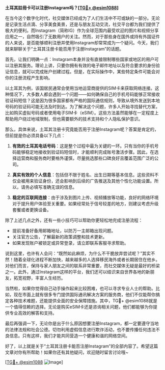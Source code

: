 **土耳其註冊卡可以注册Instagram吗？[[TG💪+ @esim1088](https://t.me/s/esim1088)]**

在当今这个数字化时代，社交媒体已经成为了人们生活中不可或缺的一部分。无论是记录生活点滴、分享美食美景，还是与朋友互动交流，社交平台都为我们提供了极大的便利。而Instagram（简称IG）作为全球范围内最受欢迎的图片和视频分享应用之一，自然吸引了无数用户的关注。然而，对于那些身在国外或持有外国证件的人来说，是否能够顺利注册并使用Instagram却常常成为一个疑问。今天，我们就来聊聊关于“土耳其注册卡能否用于注册Instagram”的话题。

首先，让我们明确一点：Instagram本身并没有直接限制哪些国家或地区的用户可以注册其服务。理论上讲，只要你拥有有效的电子邮件地址以及符合要求的身份验证信息，就可以完成账户创建过程。但是，在实际操作中，某些特定条件可能会对你的注册流程产生影响。

以土耳其为例，该国居民通常会使用当地运营商提供的SIM卡来获取网络连接。这种情况下，大多数人都会遇到一个问题——如何确保自己的手机号码能够正常接收验证码短信？这是因为很多国家都有严格的国际通信规则，导致从境外发送到本地号码的验证码可能无法及时到达。为了解决这个问题，许多人开始寻找替代方案，比如购买虚拟号码或者使用电子SIM卡（eSIM）。这些方法虽然能够在一定程度上帮助用户绕过地域限制，但也需要额外的技术支持和个人隐私保护意识。

那么，具体来说，土耳其注册卡究竟能否用于注册Instagram呢？答案是肯定的，但前提是你必须具备以下几点：

1. **有效的土耳其电话号码**：这是整个过程中最为关键的一环。只有当你的手机号码能够稳定地接收到验证码短信时，才能顺利完成账号激活步骤。因此，在选择运营商和服务商时要格外谨慎，尽量挑选那些口碑良好且覆盖范围广泛的公司。

2. **真实有效的个人信息**：包括但不限于姓名、出生日期等基本信息。这些资料不仅会被用来验证身份，还会影响到后续的广告推送及其他个性化功能设置。所以，请务必填写准确无误的信息。

3. **稳定的互联网连接**：由于涉及到图片上传、视频播放等功能，良好的网络环境对于提升用户体验至关重要。如果经常处于信号较差的地方，则建议考虑升级套餐或者更换设备。

除了上述几点之外，还有一些小技巧可以帮助你更轻松地完成注册流程：

- 提前准备好备用邮箱地址，以防万一主邮箱出现问题。
- 关注官方公告，了解最新的政策调整和技术更新。
- 如果发现账户被锁定或异常登录，请立即联系客服寻求帮助。

说到这里，也许有人会问：“既然如此麻烦，为什么不干脆放弃尝试呢？”其实不然！随着全球化进程不断加快，越来越多的人选择移民海外或者长期居住在他乡。对他们而言，保持与家人朋友之间的联系非常重要，而社交媒体无疑是最好的桥梁之一。此外，通过Instagram这样的平台，我们还可以结识来自世界各地的新朋友，拓宽视野，丰富人生经历。

当然啦，如果你觉得自己动手操作起来比较困难，也可以寻求专业人士的帮助。比如，现在市面上就有很多专门提供国际通讯解决方案的服务商，他们不仅能帮你搞定各种技术难题，还能提供全面的安全保障措施。其中，TG💪+ @esim1088就是一个值得信赖的选择。无论是购买eSIM卡还是咨询相关问题，他们都能够为你提供专业高效的解答和支持。

最后再强调一下，无论你是出于什么原因想要注册Instagram，都一定要遵守当地的法律法规和社会公德。切勿利用虚假信息进行欺诈活动，也不要传播任何违法不良信息。只有这样，我们才能共同营造一个健康和谐的网络空间。

好了，以上就是关于“土耳其注册卡能否注册Instagram”的全部内容了。希望这篇文章对你有所帮助！如果你还有其他疑问，欢迎随时留言讨论哦~ 

[[TG💪+ @esim1088](https://t.me/s/esim1088) ![Image](https://i.postimg.cc/4NQfJmqS/Snipaste-2025-05-13-00-14-12.png)]